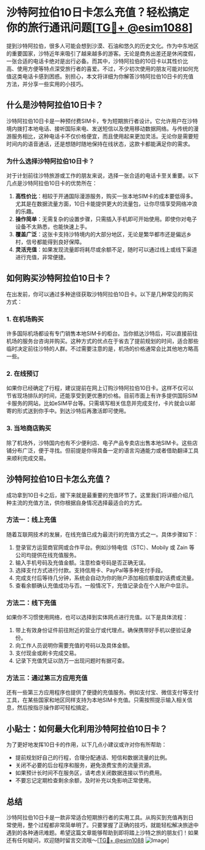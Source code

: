 # 沙特阿拉伯10日卡怎么充值？轻松搞定你的旅行通讯问题[[TG💪+ @esim1088](https://t.me/s/esim1088)]

提到沙特阿拉伯，很多人可能会想到沙漠、石油和悠久的历史文化。作为中东地区的重要国家，沙特近年来吸引了越来越多的游客。无论是商务出差还是休闲度假，一张合适的电话卡绝对是出行必备。而其中，沙特阿拉伯的10日卡以其性价比高、使用方便等特点深受旅行者的喜爱。不过，不少初次使用的朋友可能对如何充值这类电话卡感到困惑。别担心，本文将详细为你解答沙特阿拉伯10日卡的充值方法，并分享一些实用的小技巧。

## 什么是沙特阿拉伯10日卡？

沙特阿拉伯10日卡是一种预付费SIM卡，专为短期旅行者设计。它允许用户在沙特境内拨打本地电话、接听国际来电、发送短信以及使用移动数据网络。与传统的漫游服务相比，这种电话卡不仅价格便宜，而且使用起来更加灵活。无论你是需要短时间内的语音通话，还是想随时随地保持在线状态，这款卡都能满足你的需求。

### 为什么选择沙特阿拉伯10日卡？

对于计划前往沙特旅游或工作的朋友来说，选择一张合适的电话卡至关重要。以下几点是沙特阿拉伯10日卡的优势所在：

1. **高性价比**：相较于开通国际漫游服务，购买一张本地SIM卡的成本要低得多。尤其是在数据流量方面，10日卡能提供更大的流量包，让你尽情享受网络冲浪的乐趣。
2. **操作简单**：无需复杂的设置步骤，只需插入手机即可开始使用。即使你对电子设备不太熟悉，也能快速上手。
3. **覆盖广泛**：这张卡支持沙特境内的大部分地区，无论是繁华都市还是偏远乡村，信号都能得到良好保障。
4. **灵活充值**：如果发现流量即将耗尽或余额不足，随时可以通过线上或线下渠道进行充值，非常便捷。

## 如何购买沙特阿拉伯10日卡？

在出发前，你可以通过多种途径获取沙特阿拉伯10日卡。以下是几种常见的购买方式：

### 1. 在机场购买

许多国际机场都设有专门销售本地SIM卡的柜台。当你抵达沙特后，可以直接前往机场的服务台咨询并购买。这种方式的优点在于省去了提前规划的时间，适合那些临时决定前往沙特的人群。不过需要注意的是，机场的价格通常会比其他地方略高一些。

### 2. 在线预订

如果你已经确定了行程，建议提前在网上订购沙特阿拉伯10日卡。这样不仅可以节省现场排队的时间，还能享受到更优惠的价格。目前市面上有许多提供国际SIM卡服务的网站，比如eSIM平台等。只需填写相关信息并完成支付，卡片就会以邮寄的形式送到你手中。到达沙特后再激活即可使用。

### 3. 当地商店购买

除了机场外，沙特国内也有不少便利店、电子产品专卖店出售本地SIM卡。这些店铺分布广泛，便于寻找。但前提是你得具备一定的语言沟通能力或者借助翻译工具来顺利完成交易。

## 沙特阿拉伯10日卡怎么充值？

成功拿到10日卡之后，接下来就是最重要的充值环节了。这里我们将详细介绍几种主流的充值方法，供你根据自身情况选择最适合的方式。

### 方法一：线上充值

随着互联网技术的发展，在线充值已成为最流行的充值方式之一。具体步骤如下：

1. 登录官方运营商官网或合作平台。例如沙特电信（STC）、Mobily 或 Zain 等公司均提供在线充值服务。
2. 输入手机号码及充值金额。注意检查号码是否正确无误。
3. 选择支付方式进行付款。支持信用卡、PayPal等多种支付手段。
4. 完成支付后等待几分钟，系统会自动为你的账户添加相应额度的话费或流量。
5. 查看余额确认充值成功与否。一般情况下，充值记录会在个人账户中显示。

### 方法二：线下充值

如果你不习惯使用网络，也可以选择到实体网点进行充值。以下是具体流程：

1. 带上有效身份证件前往附近的营业厅或代理点。确保携带好手机以便验证身份。
2. 向工作人员说明你需要充值的号码以及具体金额。
3. 支付现金或刷卡完成交易。
4. 记录下充值凭证以防万一出现问题时有据可查。

### 方法三：通过第三方应用充值

还有一些第三方应用程序也提供了便捷的充值服务。例如支付宝、微信支付等支付工具，在某些国家和地区同样支持为本地SIM卡充值。只需按照提示输入相关信息，然后按指示操作即可轻松搞定。

## 小贴士：如何最大化利用沙特阿拉伯10日卡？

为了更好地发挥10日卡的作用，以下几点小建议或许对你有所帮助：

- 提前规划好自己的行程，合理分配通话、短信和数据流量的比例。
- 关闭不必要的后台程序和服务，避免浪费宝贵的流量资源。
- 如果预计长时间不在服务区，请考虑关闭数据连接以节约费用。
- 不要忘记定期检查剩余余额，及时补充以免影响正常使用。

## 总结

沙特阿拉伯10日卡是一款非常适合短期旅行者的实用工具。从购买到充值再到日常使用，整个过程都非常简单明了。只要掌握了正确的技巧，就能轻松解决旅途中遇到的各种通讯难题。希望这篇文章能够帮助到即将踏上沙特之旅的朋友们！如果还有任何疑问，欢迎随时留言交流哦～[[TG💪+ @esim1088](https://t.me/s/esim1088) ![Image](https://i.postimg.cc/4NQfJmqS/Snipaste-2025-05-13-00-14-12.png)]